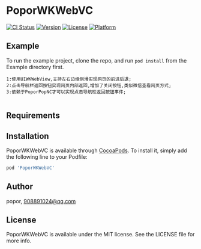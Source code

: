 # PoporWKWebVC

[![CI Status](https://img.shields.io/travis/wangkq/PoporWKWebVC.svg?style=flat)](https://travis-ci.org/wangkq/PoporWKWebVC)
[![Version](https://img.shields.io/cocoapods/v/PoporWKWebVC.svg?style=flat)](https://cocoapods.org/pods/PoporWKWebVC)
[![License](https://img.shields.io/cocoapods/l/PoporWKWebVC.svg?style=flat)](https://cocoapods.org/pods/PoporWKWebVC)
[![Platform](https://img.shields.io/cocoapods/p/PoporWKWebVC.svg?style=flat)](https://cocoapods.org/pods/PoporWKWebVC)

## Example

To run the example project, clone the repo, and run `pod install` from the Example directory first.

```
1:使用UIWKWebView,支持左右边缘侧滑实现网页的前进后退;
2:点击导航栏返回按钮实现网页内部返回,增加了关闭按钮,类似微信查看网页方式;
3:依赖于PoporPopNC才可以实现点击导航栏返回按钮事件;


```

## Requirements

## Installation

PoporWKWebVC is available through [CocoaPods](https://cocoapods.org). To install
it, simply add the following line to your Podfile:

```ruby
pod 'PoporWKWebVC'
```

## Author

popor, 908891024@qq.com

## License

PoporWKWebVC is available under the MIT license. See the LICENSE file for more info.

